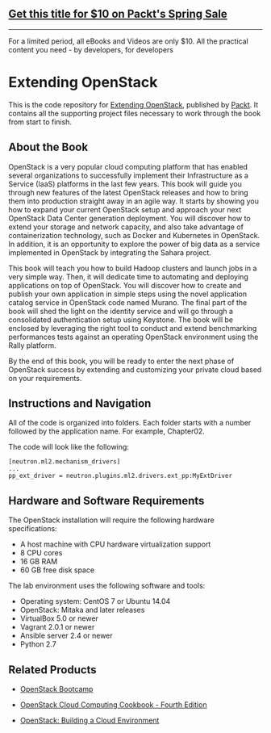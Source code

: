 ## [Get this title for $10 on Packt's Spring Sale](https://www.packt.com/B05789?utm_source=github&utm_medium=packt-github-repo&utm_campaign=spring_10_dollar_2022)
-----
For a limited period, all eBooks and Videos are only $10. All the practical content you need \- by developers, for developers

# Extending OpenStack
This is the code repository for [Extending OpenStack](https://www.packtpub.com/virtualization-and-cloud/extending-openstack?utm_source=github&utm_medium=repository&utm_content=9781786465535), published by [Packt](https://www.packtpub.com/?utm_source=github). It contains all the supporting project files necessary to work through the book from start to finish.
## About the Book
OpenStack is a very popular cloud computing platform that has enabled several organizations to successfully implement their Infrastructure as a Service (IaaS) platforms in the last few years. This book will guide you through new features of the latest OpenStack releases and how to bring them into production straight away in an agile way. It starts by showing you how to expand your current OpenStack setup and approach your next OpenStack Data Center generation deployment. You will discover how to extend your storage and network capacity, and also take advantage of containerization technology, such as Docker and Kubernetes in OpenStack. In addition, it is an opportunity to explore the power of big data as a service implemented in OpenStack by integrating the Sahara project. 

This book will teach you how to build Hadoop clusters and launch jobs in a very simple way. Then, it will dedicate time to automating and deploying applications on top of OpenStack. You will discover how to create and publish your own application in simple steps using the novel application catalog service in OpenStack code named Murano. The final part of the book will shed the light on the identity service and will go through a consolidated authentication setup using Keystone. The book will be enclosed by leveraging the right tool to conduct and extend benchmarking performances tests against an operating OpenStack environment using the Rally platform. 

By the end of this book, you will be ready to enter the next phase of OpenStack success by extending and customizing your private cloud based on your requirements.
## Instructions and Navigation
All of the code is organized into folders. Each folder starts with a number followed by the application name. For example, Chapter02.

The code will look like the following:
```
[neutron.ml2.mechanism_drivers] 
... 
pp_ext_driver = neutron.plugins.ml2.drivers.ext_pp:MyExtDriver
```
## Hardware and Software Requirements

The OpenStack installation will require the following hardware specifications:
* A host machine with CPU hardware virtualization support
* 8 CPU cores
* 16 GB RAM
* 60 GB free disk space

The lab environment uses the following software and tools:
* Operating system: CentOS 7 or Ubuntu 14.04
* OpenStack: Mitaka and later releases
* VirtualBox 5.0 or newer
* Vagrant 2.0.1 or newer
* Ansible server 2.4 or newer
* Python 2.7


## Related Products
* [OpenStack Bootcamp](https://www.packtpub.com/virtualization-and-cloud/openstack-bootcamp?utm_source=github&utm_medium=repository&utm_content=9781788293303)

* [OpenStack Cloud Computing Cookbook - Fourth Edition](https://www.packtpub.com/virtualization-and-cloud/openstack-cloud-computing-cookbook-fourth-edition?utm_source=github&utm_medium=repository&utm_content=9781788398763)

* [OpenStack: Building a Cloud Environment](https://www.packtpub.com/virtualization-and-cloud/openstack-building-cloud-environment?utm_source=github&utm_medium=repository&utm_content=9781787123182)
